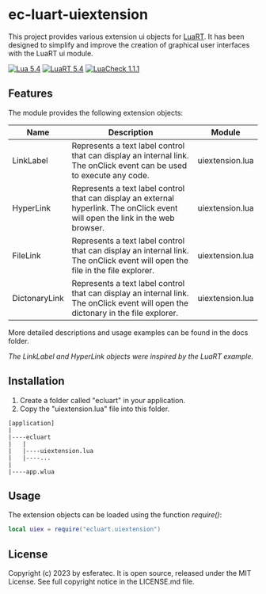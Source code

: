 # ec-luart-uiextension

This project provides various extension ui objects for [LuaRT](https://www.luart.org/).
It has been designed to simplify and improve the creation of graphical user interfaces with the LuaRT ui module.

[![Lua 5.4](https://badgen.net/badge/Lua/5.4/yellow)](https://github.com/lua/lua)
[![LuaRT 5.4](https://badgen.net/badge/LuaRT/1.5.0/blue)](https://github.com/samyeyo/LuaRT)
[![LuaCheck 1.1.1](https://badgen.net/badge/LuaCheck/1.1.1/green)](https://github.com/lunarmodules/luacheck)

## Features

The module provides the following extension objects:

| Name | Description | Module |
| --- | --- | --- |
| LinkLabel | Represents a text label control that can display an internal link. The onClick event can be used to execute any code. | uiextension.lua
| HyperLink | Represents a text label control that can display an external hyperlink. The onClick event will open the link in the web browser. | uiextension.lua
| FileLink | Represents a text label control that can display an internal link. The onClick event will open the file in the file explorer. | uiextension.lua
| DictonaryLink | Represents a text label control that can display an internal link. The onClick event will open the dictonary in the file explorer. | uiextension.lua

More detailed descriptions and usage examples can be found in the docs folder.

*The LinkLabel and HyperLink objects were inspired by the LuaRT example.*

## Installation

1. Create a folder called "ecluart" in your application.
2. Copy the "uiextension.lua" file into this folder.

```text
[application]
|
|----ecluart
|   |
|   |----uiextension.lua
|   |----...
|
|----app.wlua
```

## Usage

The extension objects can be loaded using the function *require()*:

```lua
local uiex = require("ecluart.uiextension") 
```

## License

Copyright (c) 2023 by esferatec.
It is open source, released under the MIT License.
See full copyright notice in the LICENSE.md file.
